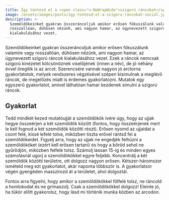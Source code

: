 ```yaml
---
title: Így tüntesd el a <span class="u-NoWrapWide">szigorú ráncokat</span>
image: /assets/images/posts/igy-tuntesd-el-a-szigoru-rancokat-social.jpg
description: >-
  Szemöldökeinket gyakran összeráncoljuk amikor erősen fókuszálunk valamire vagy
  rosszallóan, dühösen nézünk, ami nagyon hamar, az úgynevezett szigorú ráncok
  kialakulásához vezet.
---
```


Szemöldökeinket gyakran összeráncoljuk amikor erősen fókuszálunk valamire vagy
rosszallóan, dühösen nézünk, ami nagyon hamar, az úgynevezett szigorú ráncok
kialakulásához vezet. Ezek a ráncok nemcsak szigorú kinézetet kölcsönöznek
viselőjének (innen a név), de jó néhány évvel öregítik is az arcot. Szerencsére
vannak nagyon jó arctorna gyakorlatotok, melyek rendszeres végzésével szépen
kisimulnak a meglévő ráncok, de megelőzés miatt is érdemes gyakorlatozni.
Mutatok egy egyszerű gyakorlatot, amivel láthatóan hamar kezdenek simulni a
szigorú ráncok.

## Gyakorlat

Tedd mindkét kezed mutatóujját a szemöldökök ívére úgy, hogy az ujjak hegye
összeérjen a két szemöldök között (fontos, hogy összeérjenek mert le kell fognod
a két szemöldök közötti részt). Erősen nyomd az ujjaidat a csont felé, kissé
lefelé tolva, miközben tiszta erővel rántsd fel a szemöldökeidet. Figyelj arra,
hogy az ujjak ne engedjék felhúzni a szemöldököket (ezért kell erősen tartani)
és hogy a bőröd sehol ne gyűrődjön, miközben felfelé tolsz. Számolj lassan 15-ig
és minden egyes számolásnál ugorj a szemöldökökkel egyre feljebb. Koncentrálj a
két szemöldök közötti területre, ott dolgozz nagyon erősen. Kétszer-háromszor
ismételd meg ezt gyakorlatot, akár naponta többször is. A gyakorlatsor végén
gyengéden masszírozd át a területet, ahol dolgoztál.

Fontos arra figyelni, hogy amikor a szemöldökökkel fölfelé tolsz, ne ráncold a
homlokodat és ne grimaszolj. Csak a szemöldökökkel dolgozz! Eleinte jó, ha tükör
előtt gyakorolsz, hogy lásd mi történik munka közben az arcodon.



